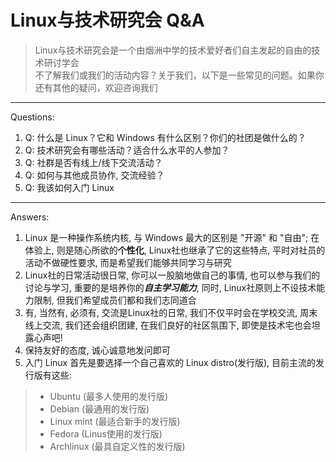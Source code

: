 # Linux与技术研究会 Q&A

> Linux与技术研究会是一个由烟洲中学的技术爱好者们自主发起的自由的技术研讨学会  
> 不了解我们或我们的活动内容？关于我们，以下是一些常见的问题。如果你还有其他的疑问，欢迎咨询我们

---
Questions:

1. Q: 什么是 Linux？它和 Windows 有什么区别？你们的社团是做什么的？
2. Q: 技术研究会有哪些活动？适合什么水平的人参加？
3. Q: 社群是否有线上/线下交流活动？
4. Q: 如何与其他成员协作, 交流经验？
5. Q: 我该如何入门 Linux

---
Answers:

1. Linux 是一种操作系统内核, 与 Windows 最大的区别是 "开源" 和 "自由"; 在体验上, 则是随心所欲的**个性化**, Linux社也继承了它的这些特点, 平时对社员的活动不做硬性要求, 而是希望我们能够共同学习与研究
2. Linux社的日常活动很日常, 你可以一股脑地做自己的事情, 也可以参与我们的讨论与学习, 重要的是培养你的***自主学习能力***, 同时, Linux社原则上不设技术能力限制, 但我们希望成员们都和我们志同道合
3. 有, 当然有, 必须有, 交流是Linux社的日常, 我们不仅平时会在学校交流, 周末线上交流, 我们还会组织团建, 在我们良好的社区氛围下, 即使是技术宅也会坦露心声吧!
4. 保持友好的态度, 诚心诚意地发问即可
5. 入门 Linux 首先是要选择一个自己喜欢的 Linux distro(发行版), 目前主流的发行版有这些:

> - Ubuntu (最多人使用的发行版)
> - Debian (最通用的发行版)
> - Linux mint (最适合新手的发行版)
> - Fedora (Linus使用的发行版)
> - Archlinux (最具自定义性的发行版)
